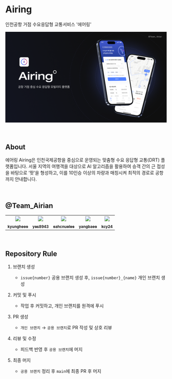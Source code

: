 # Airing
인천공항 거점 수요응답형 교통서비스 '에어링'

![](UI/airing_head.png)

</br>

## About
에어링 Airing은 인천국제공항을 중심으로 운영되는 맞춤형 수요 응답형 교통(DRT) 플랫폼입니다. 서울 지역의 여행객을 대상으로 AI 알고리즘을 활용하여 승객 간의 근
접성을 바탕으로 ‘팟’을 형성하고, 이를 10인승 이상의 차량과 매칭시켜 최적의 경로로 공항까지 안내합니다.

</br>

## @Team_Airian

<table>
  <tr>
    <td align="center">
      <a href="https://github.com/kyungheee">
        <img src="https://github.com/kyungheee.png" width="200"><br>
        <sub><b>kyungheee</b></sub>
      </a>
    </td>
    <td align="center">
      <a href="https://github.com/yes8943">
        <img src="https://github.com/yes8943.png" width="200"><br>
        <sub><b>yes8943</b></sub>
      </a>
    </td>
    <td align="center">
      <a href="https://github.com/eahcnuelee">
        <img src="https://github.com/eahcnuelee.png" width="200"><br>
        <sub><b>eahcnuelee</b></sub>
      </a>
    </td>
    <td align="center">
      <a href="https://github.com/yangbaee">
        <img src="https://github.com/yangbaee.png" width="200"><br>
        <sub><b>yangbaee</b></sub>
      </a>
    </td>
    <td align="center">
      <a href="https://github.com/kcy24">
        <img src="https://github.com/kcy24.png" width="200"><br>
        <sub><b>kcy24</b></sub>
      </a>
    </td>
  </tr>
</table>


</br>

## Repository Rule

1. 브랜치 생성
    - `issue{number}` 공용 브랜치 생성 후, `issue{number}_{name}` 개인 브랜치 생성

2. 커밋 및 푸시
    - 작업 후 커밋하고, 개인 브랜치를 원격에 푸시

3. PR 생성
    - `개인 브랜치` → `공용 브랜치`로 PR 작성 및 상호 리뷰

4. 리뷰 및 수정
    - 피드백 반영 후 `공용 브랜치`에 머지

5. 최종 머지
    - `공용 브랜치` 정리 후 `main`에 최종 PR 후 머지